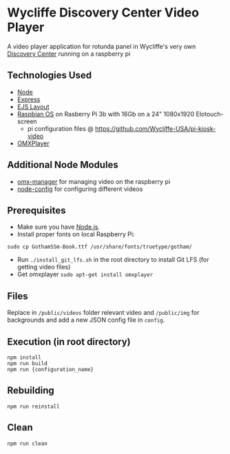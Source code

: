 # Wycliffe Discovery Center Video Player
 A video player application for rotunda panel in Wycliffe's very own [Discovery Center](https://www.wycliffe.org/discovery-center) running on a raspberry pi

## Technologies Used
- [Node](https://nodejs.org)
- [Express](https://expressjs.com/)
- [EJS Layout](https://ejs.co/)
- [Raspbian OS](https://www.raspberrypi.org/downloads/raspbian/) on Rasberry Pi 3b with 16Gb on a 24" 1080x1920 Elotouch-screen
  - pi configuration files @ https://github.com/Wycliffe-USA/pi-kiosk-video
- [OMXPlayer](https://www.raspberrypi.org/documentation/raspbian/applications/omxplayer.md)

## Additional Node Modules
- [omx-manager](https://www.npmjs.com/package/omx-manager) for managing video on the raspberry pi
- [node-config](https://github.com/lorenwest/node-config) for configuring different videos

## Prerequisites
- Make sure you have [Node.js](https://nodejs.org/).
- Install proper fonts on local Raspberry Pi:
```
sudo cp GothamSSm-Book.ttf /usr/share/fonts/truetype/gotham/
```
- Run `./install_git_lfs.sh` in the root directory to install Git LFS (for getting video files)
- Get omxplayer `sudo apt-get install omxplayer`

## Files
Replace in `/public/videos` folder relevant video and `/public/img` for backgrounds and add a new JSON config file in `config`.

## Execution (in root directory)
```
npm install
npm run build
npm run {configuration_name}
```
## Rebuilding
```
npm run reinstall
```
## Clean
```
npm run clean
```
